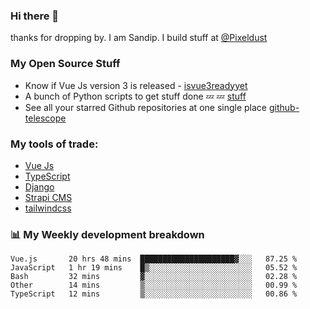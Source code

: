 ### Hi there 👋

thanks for dropping by.
I am Sandip. I build stuff at [@Pixeldust](github.com/pixeldust-in/)

###  **My Open Source Stuff**

 - Know if Vue Js version 3 is released -  [isvue3readyyet](https://github.com/sandiprb/isvue3readyyet)
 - A bunch of Python scripts to get stuff done 💤 💤 [stuff](https://github.com/sandiprb/stuff)
 - See all your starred Github repositories at one single place [github-telescope](https://github.com/sandiprb/github-telescope)



###  **My tools of trade:**
 - [Vue Js](https://github.com/vuejs/vue/)
 - [TypeScript](https://github.com/microsoft/TypeScript)
 - [Django](github.com/django/django)
 - [Strapi CMS](github.com/strapi/strapi)
 - [tailwindcss](https://github.com/tailwindlabs/tailwindcss)


###  📊 **My Weekly development breakdown**
<!--START_SECTION:waka-->
```text
Vue.js       20 hrs 48 mins  █████████████████████▓░░░   87.25 % 
JavaScript   1 hr 19 mins    █▒░░░░░░░░░░░░░░░░░░░░░░░   05.52 % 
Bash         32 mins         ▓░░░░░░░░░░░░░░░░░░░░░░░░   02.28 % 
Other        14 mins         ▒░░░░░░░░░░░░░░░░░░░░░░░░   00.99 % 
TypeScript   12 mins         ▒░░░░░░░░░░░░░░░░░░░░░░░░   00.86 % 
```
<!--END_SECTION:waka-->
